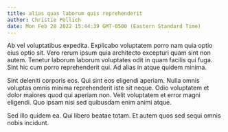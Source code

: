 ```yaml
---
title: alias quas laborum quis reprehenderit
author: Christie Pollich
date: Mon Feb 28 2022 15:44:39 GMT-0500 (Eastern Standard Time)
---
```

Ab vel voluptatibus expedita. Explicabo voluptatem porro nam quia optio eius optio sit. Vero rerum ipsum quia architecto excepturi quam sint non autem. Tenetur laborum laborum voluptates odit in quam facilis qui fuga. Sint hic cum porro reprehenderit qui. Ad alias in atque quidem minima.

 Sint deleniti corporis eos. Qui sint eos eligendi aperiam. Nulla omnis voluptas omnis minima reprehenderit iste sit neque. Odio voluptatem et dolor maiores quod qui aperiam non. Velit voluptatem et error magni eligendi. Quo ipsam nisi sed quibusdam enim animi atque.

 Sed illo quidem ea. Qui libero beatae totam. Et autem quos sed sequi omnis nobis incidunt.